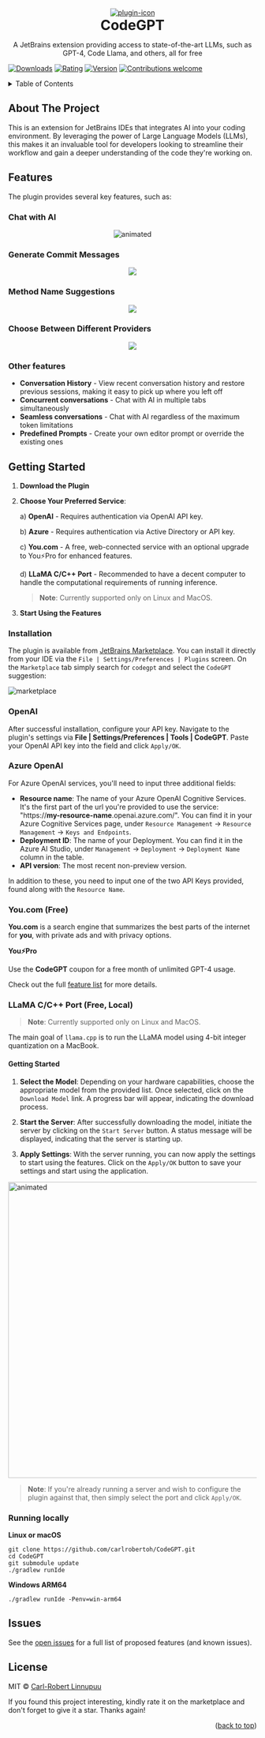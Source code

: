 <a name="readme-top"></a>

<br />
<div align="center">
  <a href="https://github.com/carlrobertoh/CodeGPT">
    <img alt="plugin-icon" src="docs/assets/icon.png">
  </a>
  <h1 style="margin: 0;" align="center">CodeGPT</h1>
  <p>
    A JetBrains extension providing access to state-of-the-art LLMs, such as GPT-4, Code Llama, and others, all for free
  </p>
</div>

[![Downloads][downloads-shield]][plugin-repo]
[![Rating][Rating-shield]][plugin-repo]
[![Version][version-shield]][plugin-repo]
[![Contributions welcome][contributions-welcome-svg]][contributions-welcome]

<!-- TABLE OF CONTENTS -->
<details>
  <summary>Table of Contents</summary>
  <ol>
    <li><a href="#about-the-project">About The Project</a></li>
    <li><a href="#quick-start-guide">Quick Start Guide</a></li>
    <li>
      <a href="#getting-started">Getting Started</a>
      <ul>
        <li><a href="#prerequisites">Prerequisites</a></li>
        <li><a href="#installation">Installation</a></li>
        <li><a href="#api-key-configuration">API Key Configuration</a></li>
      </ul>
    </li>
    <li><a href="#features">Features</a></li>
    <li><a href="#roadmap">Roadmap</a></li>
    <li><a href="#license">License</a></li>
  </ol>
</details>

## About The Project

This is an extension for JetBrains IDEs that integrates AI into your coding environment.
By leveraging the power of Large Language Models (LLMs), this makes it an invaluable tool for developers looking to streamline their workflow and gain a deeper understanding of the code they're working on.

## Features

The plugin provides several key features, such as:

### Chat with AI

<p align="center">
  <img src="docs/assets/chat-with-ai.png" alt="animated" />
</p>

### Generate Commit Messages

<p align="center">
  <img src="docs/assets/generate-commit-message.png" />
</p>

### Method Name Suggestions

<p align="center">
  <img src="docs/assets/method-name-suggestions.png" />
</p>

### Choose Between Different Providers

<p align="center">
  <img src="docs/assets/model-selection.png" />
</p>

### Other features

- **Conversation History** - View recent conversation history and restore previous sessions, making it easy to pick up where you left off
- **Concurrent conversations** - Chat with AI in multiple tabs simultaneously
- **Seamless conversations** - Chat with AI regardless of the maximum token limitations
- **Predefined Prompts** - Create your own editor prompt or override the existing ones

## Getting Started

1. **Download the Plugin**

2. **Choose Your Preferred Service**:

   a) **OpenAI** - Requires authentication via OpenAI API key.

   b) **Azure** - Requires authentication via Active Directory or API key.

   c) **You.com** - A free, web-connected service with an optional upgrade to You⚡Pro for enhanced features.

   d) **LLaMA C/C++ Port** - Recommended to have a decent computer to handle the computational requirements of running inference.
   > **Note**: Currently supported only on Linux and MacOS.

3. **Start Using the Features**

### Installation

The plugin is available from [JetBrains Marketplace][plugin-repo].
You can install it directly from your IDE via the `File | Settings/Preferences | Plugins` screen.
On the `Marketplace` tab simply search for `codegpt` and select the `CodeGPT` suggestion:

![marketplace][marketplace-img]

### OpenAI

After successful installation, configure your API key. Navigate to the plugin's settings via **File | Settings/Preferences | Tools | CodeGPT**. Paste your OpenAI API key into the field and click `Apply/OK`.

### Azure OpenAI

For Azure OpenAI services, you'll need to input three additional fields:

- **Resource name**: The name of your Azure OpenAI Cognitive Services. It's the first part of the url you're provided to use the service: "https://**my-resource-name**.openai.azure.com/". You can find it in your Azure Cognitive Services page, under `Resource Management` → `Resource Management` → `Keys and Endpoints`.
- **Deployment ID**: The name of your Deployment. You can find it in the Azure AI Studio, under `Management` → `Deployment` → `Deployment Name` column in the table.
- **API version**: The most recent non-preview version.

In addition to these, you need to input one of the two API Keys provided, found along with the `Resource Name`.

### You.com (Free)

**You.com** is a search engine that summarizes the best parts of the internet for **you**, with private ads and with privacy options.

**You⚡Pro**

Use the **CodeGPT** coupon for a free month of unlimited GPT-4 usage.

Check out the full [feature list](https://about.you.com/hc/youpro/what-features-are-included-in-youpro/) for more details.

### LLaMA C/C++ Port (Free, Local)

> **Note**: Currently supported only on Linux and MacOS.

The main goal of `llama.cpp` is to run the LLaMA model using 4-bit integer quantization on a MacBook.

#### Getting Started

1. **Select the Model**: Depending on your hardware capabilities, choose the appropriate model from the provided list. Once selected, click on the `Download Model` link. A progress bar will appear, indicating the download process.

2. **Start the Server**: After successfully downloading the model, initiate the server by clicking on the `Start Server` button. A status message will be displayed, indicating that the server is starting up.

3. **Apply Settings**: With the server running, you can now apply the settings to start using the features. Click on the `Apply/OK` button to save your settings and start using the application.

<img alt="animated" style="max-width: 100%; width: 600px;" src="https://github.com/carlrobertoh/CodeGPT/raw/master/docs/assets/llama-settings.png" />

> **Note**: If you're already running a server and wish to configure the plugin against that, then simply select the port and click `Apply/OK`.

### Running locally

**Linux or macOS**
```shell
git clone https://github.com/carlrobertoh/CodeGPT.git
cd CodeGPT
git submodule update
./gradlew runIde
```

**Windows ARM64**
```shell
./gradlew runIde -Penv=win-arm64
```

## Issues

See the [open issues][open-issues] for a full list of proposed features (and known issues).

## License

MIT © [Carl-Robert Linnupuu][portfolio]

If you found this project interesting, kindly rate it on the marketplace and don't forget to give it a star. Thanks again!
<p align="right">(<a href="#readme-top">back to top</a>)</p>


<!-- MARKDOWN LINKS & IMAGES -->
<!-- https://www.markdownguide.org/basic-syntax/#reference-style-links -->

[downloads-shield]: https://img.shields.io/jetbrains/plugin/d/21056-codegpt
[version-shield]: https://img.shields.io/jetbrains/plugin/v/21056-codegpt?label=version
[rating-shield]: https://img.shields.io/jetbrains/plugin/r/rating/21056-codegpt
[contributions-welcome-svg]: http://img.shields.io/badge/contributions-welcome-brightgreen
[contributions-welcome]: #
[marketplace-img]: docs/assets/marketplace.png
[plugin-repo]: https://plugins.jetbrains.com/plugin/21056-codegpt
[open-issues]: https://github.com/carlrobertoh/CodeGPT/issues
[api-key-url]: https://platform.openai.com/account/api-keys
[portfolio]: https://carlrobert.ee
